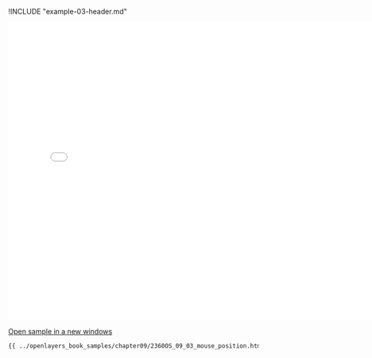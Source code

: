 
!INCLUDE "example-03-header.md"

<iframe src="../openlayers_book_samples/chapter09/2360OS_09_03_mouse_position.html" width="770" height="600" frameBorder="0" seamless="seamless">
</iframe>

<a href="../openlayers_book_samples/chapter09/2360OS_09_03_mouse_position.html" target="_blank">Open sample in a new windows</a>

```html
{{ ../openlayers_book_samples/chapter09/2360OS_09_03_mouse_position.html }}
```
